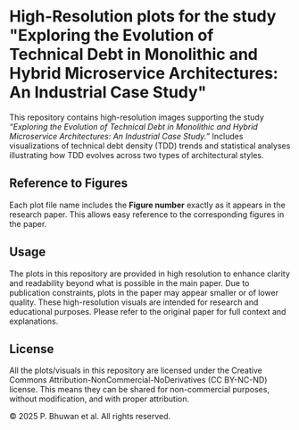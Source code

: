 # High-Resolution plots for the study "Exploring the Evolution of Technical Debt in Monolithic and Hybrid Microservice Architectures: An Industrial Case Study"

This repository contains high-resolution images supporting the study *“Exploring the Evolution of Technical Debt in Monolithic and Hybrid Microservice Architectures: An Industrial Case Study.”* Includes visualizations of technical debt density (TDD) trends and statistical analyses illustrating how TDD evolves across two types of architectural styles.

## Reference to Figures
Each plot file name includes the **Figure number** exactly as it appears in the research paper. This allows easy reference to the corresponding figures in the paper.

## Usage
The plots in this repository are provided in high resolution to enhance clarity and readability beyond what is possible in the main paper. Due to publication constraints, plots in the paper may appear smaller or of lower quality. These high-resolution visuals are intended for research and educational purposes. Please refer to the original paper for full context and explanations.

## License
All the plots/visuals in this repository are licensed under the Creative Commons Attribution-NonCommercial-NoDerivatives (CC BY-NC-ND) license. This means they can be shared for non-commercial purposes, without modification, and with proper attribution.

© 2025 P. Bhuwan et al. All rights reserved.
